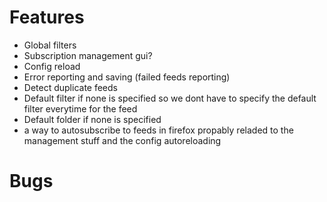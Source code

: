 # Features
  * Global filters
  * Subscription management gui?
  * Config reload
  * Error reporting and saving (failed feeds reporting)
  * Detect duplicate feeds
  * Default filter if none is specified so we dont have to specify the default
    filter everytime for the feed
  * Default folder if none is specified
  * a way to autosubscribe to feeds in firefox propably reladed to the
    management stuff and the config autoreloading

# Bugs
